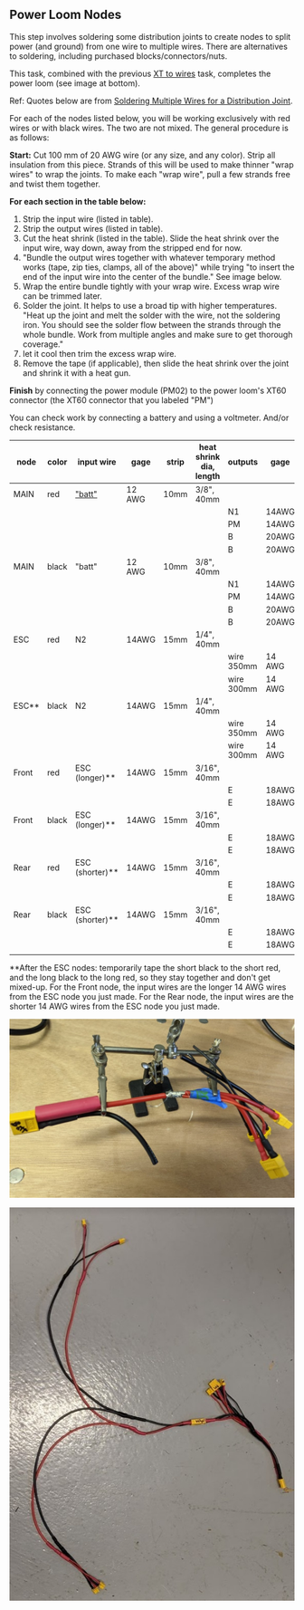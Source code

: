 ## Power Loom Nodes
This step involves soldering some distribution joints to create nodes to split power (and ground) from one wire to multiple wires. There are alternatives to soldering, including purchased blocks/connectors/nuts.

This task, combined with the previous [XT to wires](xtwires.md) task, completes the power loom (see image at bottom).

Ref: Quotes below are from [Soldering Multiple Wires for a Distribution Joint](https://www.instructables.com/Soldering-multiple-wires-for-a-distribution-joint/).

For each of the nodes listed below, you will be working exclusively with red wires or with black wires. The two are not mixed. The general procedure is as follows:

**Start:** Cut 100 mm of 20 AWG wire (or any size, and any color). Strip all insulation from this piece. Strands of this will be used to make thinner "wrap wires" to wrap the joints. To make each "wrap wire", pull a few strands free and twist them together.

**For each section in the table below:**

1. Strip the input wire (listed in table).
1. Strip the output wires (listed in table).
1. Cut the heat shrink (listed in the table). Slide the heat shrink over the input wire, way down, away from the stripped end for now.
1. "Bundle the output wires together with whatever temporary method works (tape, zip ties, clamps, all of the above)" while trying "to insert the end of the input wire into the center of the bundle." See image below.
1. Wrap the entire bundle tightly with your wrap wire. Excess wrap wire can be trimmed later.
1. Solder the joint. It helps to use a broad tip with higher temperatures. "Heat up the joint and melt the solder with the wire, not the soldering iron. You should see the solder flow between the strands through the whole bundle. Work from multiple angles and make sure to get thorough coverage."
1. let it cool then trim the excess wrap wire.
1. Remove the tape (if applicable), then slide the heat shrink over the joint and shrink it with a heat gun.

**Finish** by connecting the power module (PM02) to the power loom's XT60 connector (the XT60 connector that you labeled "PM")

You can check work by connecting a battery and using a voltmeter. And/or check resistance.

| node | color | input wire | gage | strip | heat shrink dia, length | outputs | gage | strip |
| -- | -- | -- | -- | -- | -- | -- | -- | -- |
| MAIN | red | ["batt"](xtwires.md) | 12 AWG | 10mm | 3/8", 40mm |  |  |  |
|  |  |  |  |  |  | N1 | 14AWG | 10mm |
|  |  |  |  |  |  | PM | 14AWG | 10mm |
|  |  |  |  |  |  | B | 20AWG | 10mm |
|  |  |  |  |  |  | B | 20AWG | 10mm |
| MAIN | black | "batt" | 12 AWG | 10mm | 3/8", 40mm |  |  |  |
|  |  |  |  |  |  | N1 | 14AWG | 10mm |
|  |  |  |  |  |  | PM | 14AWG | 10mm |
|  |  |  |  |  |  | B | 20AWG | 10mm |
|  |  |  |  |  |  | B | 20AWG | 10mm |
| ESC | red | N2 | 14AWG | 15mm | 1/4", 40mm |  |  |  |
|  |  |  |  |  |  | wire 350mm | 14 AWG | 10mm |
|  |  |  |  |  |  | wire 300mm  | 14 AWG | 10mm |
| ESC** | black | N2 | 14AWG | 15mm | 1/4", 40mm |  |  |  |
|  |  |  |  |  |  | wire 350mm | 14 AWG | 10mm |
|  |  |  |  |  |  | wire 300mm  | 14 AWG | 10mm |
| Front | red | ESC (longer)** | 14AWG | 15mm | 3/16", 40mm |  |  |  |
|  |  |  |  |  |  | E | 18AWG | 10mm |
|  |  |  |  |  |  | E | 18AWG | 10mm |
| Front | black | ESC (longer)** | 14AWG | 15mm | 3/16", 40mm |  |  |  |
|  |  |  |  |  |  | E | 18AWG | 10mm |
|  |  |  |  |  |  | E | 18AWG | 10mm |
| Rear | red | ESC (shorter)** | 14AWG | 15mm | 3/16", 40mm |  |  |  |
|  |  |  |  |  |  | E | 18AWG | 10mm |
|  |  |  |  |  |  | E | 18AWG | 10mm |
| Rear | black | ESC (shorter)** | 14AWG | 15mm | 3/16", 40mm |  |  |  |
|  |  |  |  |  |  | E | 18AWG | 10mm |
|  |  |  |  |  |  | E | 18AWG | 10mm |
|  |  |  |  |  |  |  |  |  |



\*\*After the ESC nodes: temporarily tape the short black to the short red, and the long black to the long red, so they stay together and don't get mixed-up. For the Front node, the input wires are the longer 14 AWG wires from the ESC node you just made. For the Rear node, the input wires are the shorter 14 AWG wires from the ESC node you just made.

![node](../images/node.jpg)

![loom](../images/loom.jpg)
